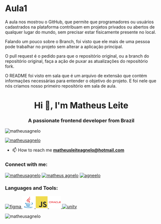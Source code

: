 # Aula1

A aula nos mostrou o GitHub, que permite que programadores ou usuários cadastrados na plataforma contribuam em projetos privados ou abertos de qualquer lugar do mundo, sem precisar estar fisicamente presente no local.


Falando um pouco sobre o Branch, foi visto que ele mais de uma pessoa pode trabalhar no projeto sem alterar a aplicação principal.

O pull request é o pedido para que o repositório original, ou a branch do repositório original, faça a ação de puxar as atualizações do repositório fork.

O README foi visto em sala que é um arquivo de extensão que contém informações necessárias para entender o objetivo do projeto. E foi nele que nós criamos nosso primeiro repositório em sala de aula.
<h1 align="center">Hi 👋, I'm Matheus Leite</h1>
<h3 align="center">A passionate frontend developer from Brazil</h3>

<p align="left"> <img src="https://komarev.com/ghpvc/?username=matheusagnelo&label=Profile%20views&color=0e75b6&style=flat" alt="matheusagnelo" /> </p>

<p align="left"> <a href="https://github.com/ryo-ma/github-profile-trophy"><img src="https://github-profile-trophy.vercel.app/?username=matheusagnelo" alt="matheusagnelo" /></a> </p>

- 📫 How to reach me **matheusleiteagnelo@hotmail.com**

<h3 align="left">Connect with me:</h3>
<p align="left">
<a href="https://linkedin.com/in/matheusagnelo" target="blank"><img align="center" src="https://raw.githubusercontent.com/rahuldkjain/github-profile-readme-generator/master/src/images/icons/Social/linked-in-alt.svg" alt="matheusagnelo" height="30" width="40" /></a>
<a href="https://fb.com/matheus agnelo" target="blank"><img align="center" src="https://raw.githubusercontent.com/rahuldkjain/github-profile-readme-generator/master/src/images/icons/Social/facebook.svg" alt="matheus agnelo" height="30" width="40" /></a>
<a href="https://instagram.com/agneelo" target="blank"><img align="center" src="https://raw.githubusercontent.com/rahuldkjain/github-profile-readme-generator/master/src/images/icons/Social/instagram.svg" alt="agneelo" height="30" width="40" /></a>
</p>

<h3 align="left">Languages and Tools:</h3>
<p align="left"> <a href="https://www.figma.com/" target="_blank" rel="noreferrer"> <img src="https://www.vectorlogo.zone/logos/figma/figma-icon.svg" alt="figma" width="40" height="40"/> </a> <a href="https://www.java.com" target="_blank" rel="noreferrer"> <img src="https://raw.githubusercontent.com/devicons/devicon/master/icons/java/java-original.svg" alt="java" width="40" height="40"/> </a> <a href="https://developer.mozilla.org/en-US/docs/Web/JavaScript" target="_blank" rel="noreferrer"> <img src="https://raw.githubusercontent.com/devicons/devicon/master/icons/javascript/javascript-original.svg" alt="javascript" width="40" height="40"/> </a> <a href="https://www.oracle.com/" target="_blank" rel="noreferrer"> <img src="https://raw.githubusercontent.com/devicons/devicon/master/icons/oracle/oracle-original.svg" alt="oracle" width="40" height="40"/> </a> <a href="https://unity.com/" target="_blank" rel="noreferrer"> <img src="https://www.vectorlogo.zone/logos/unity3d/unity3d-icon.svg" alt="unity" width="40" height="40"/> </a> </p>

<p><img align="center" src="https://github-readme-stats.vercel.app/api/top-langs?username=matheusagnelo&show_icons=true&locale=en&layout=compact" alt="matheusagnelo" /></p>

